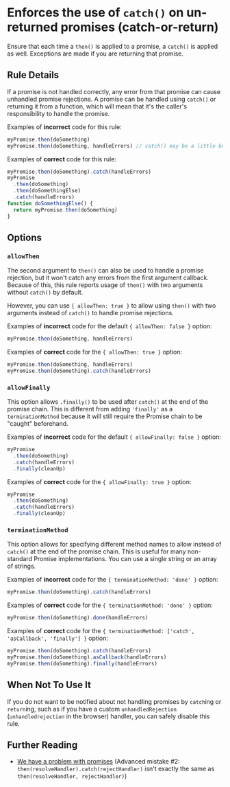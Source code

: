 # Enforces the use of `catch()` on un-returned promises (catch-or-return)

Ensure that each time a `then()` is applied to a promise, a `catch()` is applied
as well. Exceptions are made if you are returning that promise.

## Rule Details

If a promise is not handled correctly, any error from that promise can cause
unhandled promise rejections. A promise can be handled using `catch()` or
returning it from a function, which will mean that it's the caller's
responsibility to handle the promise.

Examples of **incorrect** code for this rule:

```js
myPromise.then(doSomething)
myPromise.then(doSomething, handleErrors) // catch() may be a little better
```

Examples of **correct** code for this rule:

```js
myPromise.then(doSomething).catch(handleErrors)
myPromise
  .then(doSomething)
  .then(doSomethingElse)
  .catch(handleErrors)
function doSomethingElse() {
  return myPromise.then(doSomething)
}
```

## Options

### `allowThen`

The second argument to `then()` can also be used to handle a promise rejection,
but it won't catch any errors from the first argument callback. Because of this,
this rule reports usage of `then()` with two arguments without `catch()` by
default.

However, you can use `{ allowThen: true }` to allow using `then()` with two
arguments instead of `catch()` to handle promise rejections.

Examples of **incorrect** code for the default `{ allowThen: false }` option:

```js
myPromise.then(doSomething, handleErrors)
```

Examples of **correct** code for the `{ allowThen: true }` option:

```js
myPromise.then(doSomething, handleErrors)
myPromise.then(doSomething).catch(handleErrors)
```

### `allowFinally`

This option allows `.finally()` to be used after `catch()` at the end of the
promise chain. This is different from adding `'finally'` as a
`terminationMethod` because it will still require the Promise chain to be
"caught" beforehand.

Examples of **incorrect** code for the default `{ allowFinally: false }` option:

```js
myPromise
  .then(doSomething)
  .catch(handleErrors)
  .finally(cleanUp)
```

Examples of **correct** code for the `{ allowFinally: true }` option:

```js
myPromise
  .then(doSomething)
  .catch(handleErrors)
  .finally(cleanUp)
```

### `terminationMethod`

This option allows for specifying different method names to allow instead of
`catch()` at the end of the promise chain. This is
useful for many non-standard Promise implementations. You can use a single
string or an array of strings.

Examples of **incorrect** code for the `{ terminationMethod: 'done' }` option:

```js
myPromise.then(doSomething).catch(handleErrors)
```

Examples of **correct** code for the `{ terminationMethod: 'done' }` option:

```js
myPromise.then(doSomething).done(handleErrors)
```

Examples of **correct** code for the
`{ terminationMethod: ['catch', 'asCallback', 'finally'] }` option:

```js
myPromise.then(doSomething).catch(handleErrors)
myPromise.then(doSomething).asCallback(handleErrors)
myPromise.then(doSomething).finally(handleErrors)
```

## When Not To Use It

If you do not want to be notified about not handling promises by `catch`ing or
`return`ing, such as if you have a custom `unhandledRejection`
(`unhandledrejection` in the browser) handler, you can safely disable this rule.

## Further Reading

- [We have a problem with promises](http://pouchdb.com/2015/05/18/we-have-a-problem-with-promises.html)
  (Advanced mistake #2: `then(resolveHandler).catch(rejectHandler)` isn't
  exactly the same as `then(resolveHandler, rejectHandler)`)
